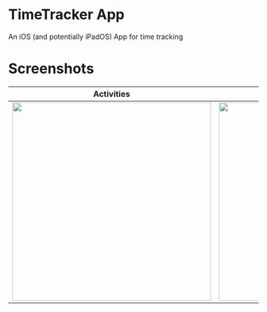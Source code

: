 # TimeTracker App
An iOS (and potentially iPadOS) App for time tracking

# Screenshots
Activities             |  History
:-------------------------:|:-------------------------:
<img src="https://user-images.githubusercontent.com/42655977/116309385-fadc0680-a7a8-11eb-92e0-fbb62df861f1.png" width="400"> | <img src="https://user-images.githubusercontent.com/42655977/116309407-029bab00-a7a9-11eb-9d5a-49f7d899ff8a.png" width="400">
